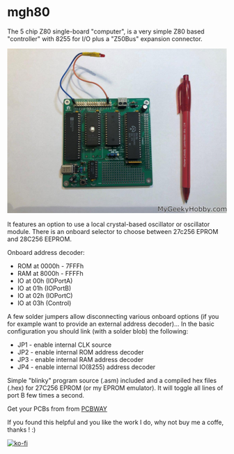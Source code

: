 # mgh80
The 5 chip Z80 single-board "computer", is a very simple Z80 based "controller" with 8255 for I/O plus a "Z50Bus" expansion connector.

![picture of v1.0](https://github.com/Kris-Sekula/mgh80/blob/main/MGH80_v1.0_front.jpg)

It features an option to use a local crystal-based oscillator or oscillator module. There is an onboard selector to choose between 27c256 EPROM and 28C256 EEPROM.

Onboard address decoder:
* ROM at 0000h - 7FFFh
* RAM at 8000h - FFFFh
* IO at 00h (IOPortA)
* IO at 01h (IOPortB)
* IO at 02h (IOPortC)
* IO at 03h (Control)

A few solder jumpers allow disconnecting various onboard options (if you for example want to provide an external address decoder)... In the basic configuration you should link (with a solder blob) the following:
* JP1 - enable internal CLK source
* JP2 - enable internal ROM address decoder
* JP3 - enable internal RAM address decoder
* JP4 - enable internal IO(8255) address decoder

Simple "blinky" program source (.asm) included and a compiled hex files (.hex) for 27C256 EPROM (or my EPROM emulator). It will toggle all lines of port B few times a second.

Get your PCBs from from [PCBWAY](https://www.pcbway.com/project/shareproject/mgh80___the_Arduino_of_the_80s__simple_z80_based__microcontroller____sbc_.html)

If you found this helpful and you like the work I do, why not buy me a coffe, thanks ! :)

[![ko-fi](https://www.ko-fi.com/img/githubbutton_sm.svg)](https://ko-fi.com/R6R52KGCD)

